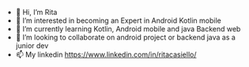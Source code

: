 - 👋 Hi, I’m Rita
- 👀 I’m interested in becoming an Expert in Android Kotlin mobile
- 🌱 I’m currently learning Kotlin, Android mobile and java Backend web
- 💞️ I’m looking to collaborate on android project or backend java as a junior dev
- 📫 My linkedin  https://www.linkedin.com/in/ritacasiello/

<!---
Rituzka/Rituzka is a ✨ special ✨ repository because its `README.md` (this file) appears on your GitHub profile.
You can click the Preview link to take a look at your changes.
--->
